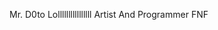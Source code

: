 Mr. D0to Lollllllllllllllll
Artist And Programmer FNF
<!---
MrD0to/MrD0to is a ✨ special ✨ repository because its `README.md` (this file) appears on your GitHub profile.
You can click the Preview link to take a look at your changes.
--->
